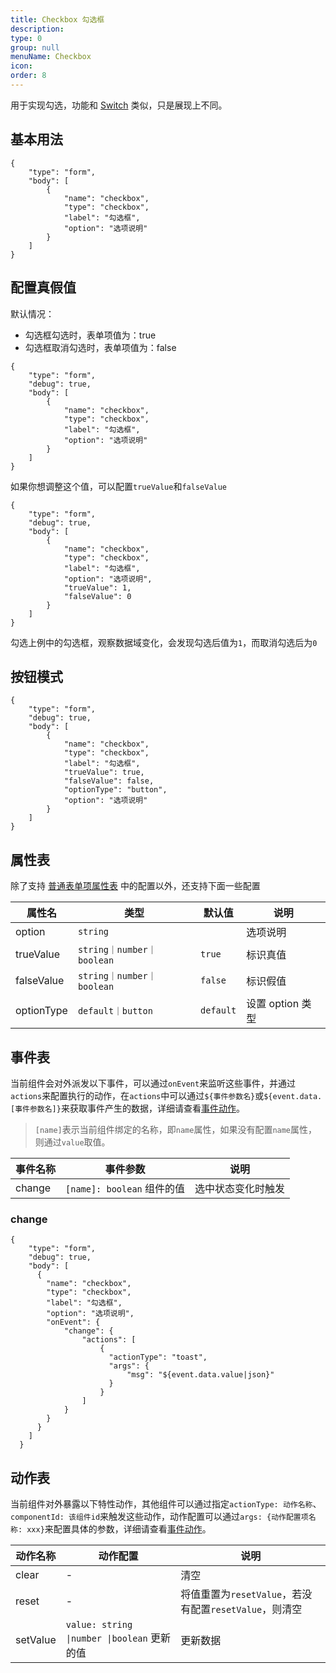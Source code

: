 ```yaml
---
title: Checkbox 勾选框
description:
type: 0
group: null
menuName: Checkbox
icon:
order: 8
---
```


用于实现勾选，功能和 [Switch](./switch) 类似，只是展现上不同。

## 基本用法

```schema: scope="body"
{
    "type": "form",
    "body": [
        {
            "name": "checkbox",
            "type": "checkbox",
            "label": "勾选框",
            "option": "选项说明"
        }
    ]
}
```

## 配置真假值

默认情况：

- 勾选框勾选时，表单项值为：true
- 勾选框取消勾选时，表单项值为：false

```schema: scope="body"
{
    "type": "form",
    "debug": true,
    "body": [
        {
            "name": "checkbox",
            "type": "checkbox",
            "label": "勾选框",
            "option": "选项说明"
        }
    ]
}
```

如果你想调整这个值，可以配置`trueValue`和`falseValue`

```schema: scope="body"
{
    "type": "form",
    "debug": true,
    "body": [
        {
            "name": "checkbox",
            "type": "checkbox",
            "label": "勾选框",
            "option": "选项说明",
            "trueValue": 1,
            "falseValue": 0
        }
    ]
}
```

勾选上例中的勾选框，观察数据域变化，会发现勾选后值为`1`，而取消勾选后为`0`

## 按钮模式

```schema: scope="body"
{
    "type": "form",
    "debug": true,
    "body": [
        {
            "name": "checkbox",
            "type": "checkbox",
            "label": "勾选框",
            "trueValue": true,
            "falseValue": false,
            "optionType": "button",
            "option": "选项说明"
        }
    ]
}
```

## 属性表

除了支持 [普通表单项属性表](./formitem#%E5%B1%9E%E6%80%A7%E8%A1%A8) 中的配置以外，还支持下面一些配置

| 属性名     | 类型                      | 默认值    | 说明             |
| ---------- | ------------------------- | --------- | ---------------- |
| option     | `string`                  |           | 选项说明         |
| trueValue  | `string｜number｜boolean` | `true`    | 标识真值         |
| falseValue | `string｜number｜boolean` | `false`   | 标识假值         |
| optionType | `default｜button`         | `default` | 设置 option 类型 |

## 事件表

当前组件会对外派发以下事件，可以通过`onEvent`来监听这些事件，并通过`actions`来配置执行的动作，在`actions`中可以通过`${事件参数名}`或`${event.data.[事件参数名]}`来获取事件产生的数据，详细请查看[事件动作](../../docs/concepts/event-action)。

> `[name]`表示当前组件绑定的名称，即`name`属性，如果没有配置`name`属性，则通过`value`取值。

| 事件名称 | 事件参数                   | 说明               |
| -------- | -------------------------- | ------------------ |
| change   | `[name]: boolean` 组件的值 | 选中状态变化时触发 |

### change

```schema: scope="body"
{
    "type": "form",
    "debug": true,
    "body": [
      {
        "name": "checkbox",
        "type": "checkbox",
        "label": "勾选框",
        "option": "选项说明",
        "onEvent": {
            "change": {
                "actions": [
                    {
                      "actionType": "toast",
                      "args": {
                          "msg": "${event.data.value|json}"
                      }
                    }
                ]
            }
        }
      }
    ]
  }
```

## 动作表

当前组件对外暴露以下特性动作，其他组件可以通过指定`actionType: 动作名称`、`componentId: 该组件id`来触发这些动作，动作配置可以通过`args: {动作配置项名称: xxx}`来配置具体的参数，详细请查看[事件动作](../../docs/concepts/event-action#触发其他组件的动作)。

| 动作名称 | 动作配置                                    | 说明                                                   |
| -------- | ------------------------------------------- | ------------------------------------------------------ |
| clear    | -                                           | 清空                                                   |
| reset    | -                                           | 将值重置为`resetValue`，若没有配置`resetValue`，则清空 |
| setValue | `value: string \|number \|boolean` 更新的值 | 更新数据                                               |
